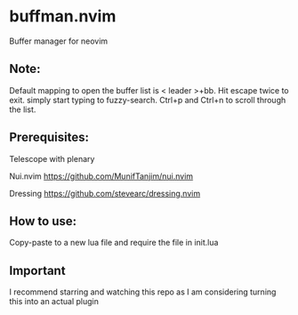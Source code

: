 # buffman.nvim
Buffer manager for neovim

## Note:
Default mapping to open the buffer list is < leader >+bb. Hit escape twice to exit. simply start typing to fuzzy-search. Ctrl+p and Ctrl+n to scroll through the list.

## Prerequisites:
Telescope with plenary

Nui.nvim https://github.com/MunifTanjim/nui.nvim

Dressing https://github.com/stevearc/dressing.nvim

## How to use:
Copy-paste to a new lua file and require the file in init.lua

## Important
I recommend starring and watching this repo as I am considering turning this into an actual plugin
